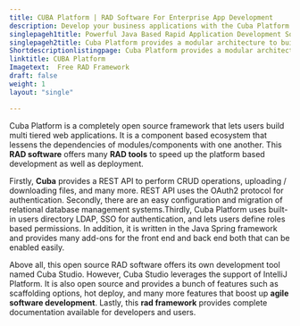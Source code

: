 ```yaml
---
title: CUBA Platform | RAD Software For Enterprise App Development
description: Develop your business applications with the Cuba Platform. It is a high level multilingual RAD software that offers many productive features and add-ons.
singlepageh1title: Powerful Java Based Rapid Application Development Software
singlepageh2title: Cuba Platform provides a modular architecture to build scalable web apps. It offers compatibility with all popular RDBMS and maintains a marketplace of Add-ons.
Shortdescriptionlistingpage: Cuba Platform provides a modular architecture to build scalable web apps. It offers compatibility with all popular RDBMS and maintains a marketplace of Add-ons.
linktitle: CUBA Platform
Imagetext:  Free RAD Framework
draft: false
weight: 1
layout: "single"

---
```


Cuba Platform is a completely open source framework that lets users build multi tiered web applications. It is a component based ecosystem that lessens the dependencies of modules/components with one another. This **RAD software** offers many **RAD tools** to speed up the platform based development as well as deployment.

Firstly, **Cuba** provides a REST API to perform CRUD operations, uploading / downloading files, and many more. REST API uses the OAuth2 protocol for authentication. Secondly, there are an easy configuration and migration of relational database management systems.Thirdly, Cuba Platform uses built-in users directory LDAP, SSO for authentication, and lets users define roles based permissions. In addition, it is written in the Java Spring framework and provides many add-ons for the front end and back end both that can be enabled easily.

Above all, this open source RAD software offers its own development tool named Cuba Studio. However, Cuba Studio leverages the support of IntelliJ Platform. It is also open source and provides a bunch of features such as scaffolding options, hot deploy, and many more features that boost up **agile software development**. Lastly, this **rad framework** provides complete documentation available for developers and users.